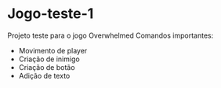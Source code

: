 # Jogo-teste-1
Projeto teste para o jogo Overwhelmed
Comandos importantes:
- Movimento de player
- Criação de inimigo
- Criação de botão
- Adição de texto
